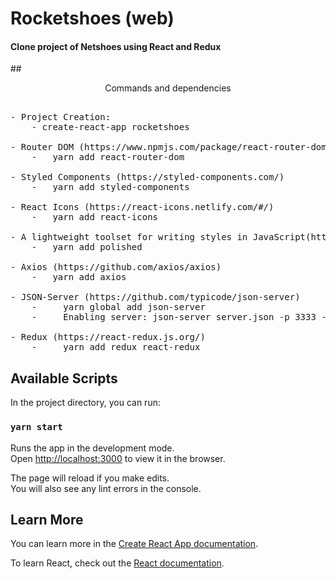 # Rocketshoes (web)

#### Clone project of Netshoes using React and Redux

##<center>Commands and dependencies</center>

<pre>

- Project Creation:
	- create-react-app rocketshoes

- Router DOM (https://www.npmjs.com/package/react-router-dom)
	-   yarn add react-router-dom

- Styled Components (https://styled-components.com/)
	-   yarn add styled-components

- React Icons (https://react-icons.netlify.com/#/)
	-   yarn add react-icons

- A lightweight toolset for writing styles in JavaScript(https://github.com/styled-components/polished)
	-   yarn add polished

- Axios (https://github.com/axios/axios)
	-   yarn add axios

- JSON-Server (https://github.com/typicode/json-server)
	-     yarn global add json-server
	-     Enabling server: json-server server.json -p 3333 -w

- Redux (https://react-redux.js.org/)
	-     yarn add redux react-redux
</pre>

## Available Scripts

In the project directory, you can run:

### `yarn start`

Runs the app in the development mode.<br />
Open [http://localhost:3000](http://localhost:3000) to view it in the browser.

The page will reload if you make edits.<br />
You will also see any lint errors in the console.

## Learn More

You can learn more in the [Create React App documentation](https://facebook.github.io/create-react-app/docs/getting-started).

To learn React, check out the [React documentation](https://reactjs.org/).
